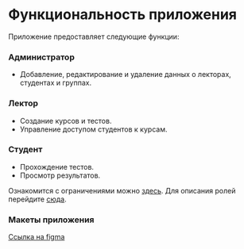 # Функциональность приложения

Приложение предоставляет следующие функции:

### Администратор
- Добавление, редактирование и удаление данных о лекторах, студентах и группах.

### Лектор
- Создание курсов и тестов.
- Управление доступом студентов к курсам.

### Студент
- Прохождение тестов.
- Просмотр результатов.

Ознакомится с ограничениями можно [здесь](/product_description/constraints.md).
Для описания ролей перейдите [сюда](/product_description/user_roles.md).

### Макеты приложения
[Ссылка на figma](https://www.figma.com/design/77Snp2XiAZAQuTpg8w7IBz/Untitled?node-id=0-1&node-type=canvas&t=JMxL3blHvaBUIWhm-0)
